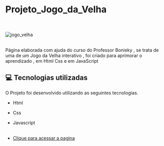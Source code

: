 # Projeto_Jogo_da_Velha <br/><br/>

![jogo_velha](https://user-images.githubusercontent.com/66651121/134397818-cb0f18b2-eeaf-442b-90c0-dd95a27c46bd.png) <br/><br/>


Página elaborada com ajuda do curso do Professor Bonieky  , se trata de uma de um Jogo da Velha interativo , 
foi criado para aprimorar o aprendizado , em Html Css e em JavaScript

## 💻 Tecnologias utilizadas

O Projeto foi desenvolvido utilizando as seguintes tecnologias.

- Html
- Css
- Javascript <br/><br/>

- [Clique para acessar a pagina](https://welton1986.github.io/Projeto_Jogo_da_Velha/)
